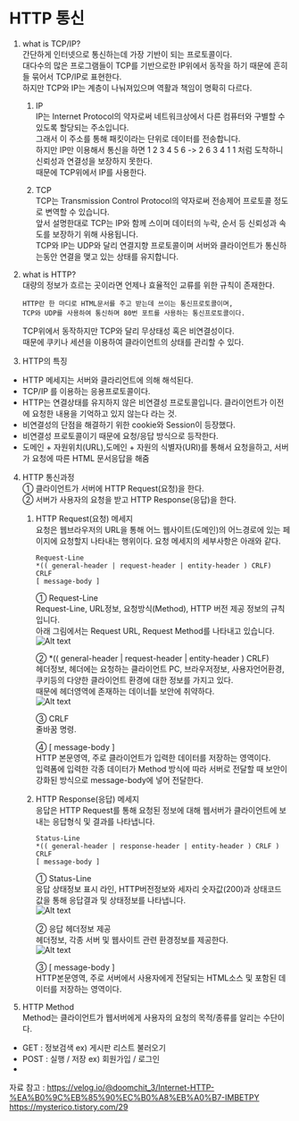 <h1> HTTP 통신 </h1>


1. what is TCP/IP?     
간단하게 인터넷으로 통신하는데 가장 기반이 되는 프로토콜이다.   
대다수의 많은 프로그램들이 TCP를 기반으로한 IP위에서 동작을 하기 때문에 흔히들 묶어서 TCP/IP로 표현한다.    
하지만 TCP와 IP는 계층이 나눠져있으며 역활과 책임이 명확히 다르다.      
    1. IP     
    IP는 Internet Protocol의 약자로써 네트워크상에서 다른 컴퓨터와 구별할 수 있도록 할당되는 주소입니다.     
    그래서 이 주소를 통해 패킷이라는 단위로 데이터를 전송합니다.    
    하지만 IP만 이용해서 통신을 하면 1 2 3 4 5 6 -> 2 6 3 4 1 1 처럼 도착하니 신뢰성과 연결성을 보장하지 못한다.     
    때문에 TCP위에서 IP를 사용한다.     
          
    2. TCP    
    TCP는 Transmission Control Protocol의 약자로써 전송제어 프로토콜 정도로 변역할 수 있습니다.   
    앞서 설명한대로 TCP는 IP와 함께 스이며 데이터의 누락, 순서 등 신뢰성과 속도를 보장하기 위해 사용됩니다.    
    TCP와 IP는 UDP와 달리 연결지향 프로토콜이며 서버와 클라이언트가 통신하는동안 연결을 맺고 있는 상태를 유지합니다.    



2. what is HTTP?   
대량의 정보가 흐르는 곳이라면 언제나 효율적인 교류를 위한 규칙이 존재한다.    
    ``` 
    HTTP란 한 마디로 HTML문서를 주고 받는데 쓰이는 통신프로토콜이며,    
    TCP와 UDP를 사용하여 통신하며 80번 포트를 사용하는 통신프로토콜이다.
    ```
    TCP위에서 동작하지만 TCP와 달리 무상태성 혹은 비연결성이다.     
    때문에 쿠키나 세션을 이용하여 클라이언트의 상태를 관리할 수 있다.
    
3. HTTP의 특징     
* HTTP 메세지는 서버와 클라리언트에 의해 해석된다.
* TCP/IP 를 이용하는 응용프로토콜이다.
* HTTP는 연결상태를 유지하지 않은 비연결성 프로토콜입니다. 클라이언트가 이전에 요청한 내용을 기억하고 있지 않는다 라는 것.    
* 비연결성의 단점을 해결하기 위한 cookie와 Session이 등장했다.
* 비연결성 프로토콜이기 때문에 요청/응답 방식으로 등작한다.
* 도메인 + 자원위치(URL),도메인 + 자원의 식별자(URI)를 통해서 요청을하고, 서버가 요청에 따른 HTML 문서응답을 해줌    
        
4. HTTP 통신과정     
① 클라이언트가 서버에 HTTP Request(요청)을 한다.     
② 서버가 사용자의 요청을 받고 HTTP Response(응답)을 한다.

    1. HTTP Request(요청) 메세지     
    요청은 웹브라우저의 URL을 통해 어느 웹사이트(도메인)의 어느경로에 있는 페이지에 요청할지 나타내는 행위이다. 요청 메세지의 세부사항은 아래와 같다.   
        ``` 
        Request-Line
        *(( general-header | request-header | entity-header ) CRLF)
        CRLF
        [ message-body ]
        ```
        ① Request-Line     
        Request-Line, URL정보, 요청방식(Method), HTTP 버전 제공 정보의 규칙입니다.      
        아래 그림에서는 Request URL, Request Method를 나타내고 있습니다.     
        ![Alt text](https://velog.velcdn.com/images%2Fdoomchit_3%2Fpost%2Ffed43472-01f3-4778-b43e-c206a6606860%2Fhttp-rere4.PNG)     
             
        ②  *(( general-header | request-header | entity-header ) CRLF)     
        헤더정보, 헤더에는 요청하는 클라이언트 PC, 브라우저정보, 사용자언어환경, 쿠키등의 다양한 클라이언트 환경에 대한 정보를 가지고 있다.     
        때문에 헤더영역에 존재하는 데이너틑 보안에 취약하다.     
        ![Alt text](https://velog.velcdn.com/images%2Fdoomchit_3%2Fpost%2F529a78f6-b86f-43dc-8a54-232ee2ff78c4%2Fhttp-rere5.PNG)
              
       ③ CRLF     
       줄바꿈 명령.     
             
       ④ [ message-body ]     
       HTTP 본문영역, 주로 클라이언트가 입력한 데이터를 저장하는 영역이다.     
       입력폼에 입력한 각종 데이터가 Method 방식에 따라 서버로 전달할 때 보안이 강화된 방식으로 message-body에 넣어 전달한다.     
               
    2. HTTP Response(응답) 메세지     
    응답은 HTTP Request를 통해 요청된 정보에 대해 웹서버가 클라이언트에 보내는 응답형식 및 결과를 나타냅니다.     
        ```
        Status-Line
        *(( general-header | response-header | entity-header ) CRLF )
        CRLF
        [ message-body ]
        ````
        ① Status-Line      
        응답 상태정보 표시 라인, HTTP버전정보와 세자리 숫자값(200)과 상태코드 값을 통해 응답결과 및 상태정보를 나타냅니다.    
        ![Alt text](https://velog.velcdn.com/images%2Fdoomchit_3%2Fpost%2F89dbacfc-2a0b-407d-ab1f-7d8509ae78c2%2Fhttp-rere6.PNG)      
             
        ② 응답 헤더정보 제공      
        헤더정보, 각종 서버 및 웹사이트 관련 환경정보를 제공한다.     
        ![Alt text](https://velog.velcdn.com/images%2Fdoomchit_3%2Fpost%2F3f11e3b4-97b0-4e70-af27-84e568c83327%2Fhttp-rere7.PNG)     
                
        ③ [ message-body ]     
        HTTP본문영역, 주로 서버에서 사용자에게 전달되는 HTML소스 및 포함된 데이터를 저장하는 영역이다.    
             
5. HTTP Method      
Method는 클라이언트가 웹서버에게 사용자의 요청의 목적/종류를 알리는 수단이다.      
* GET : 정보검색 ex) 게시판 리스트 불러오기
* POST : 실행 / 저장 ex) 회원가입 / 로그인
* 







자료 참고 : https://velog.io/@doomchit_3/Internet-HTTP-%EA%B0%9C%EB%85%90%EC%B0%A8%EB%A0%B7-IMBETPY     
https://mysterico.tistory.com/29
